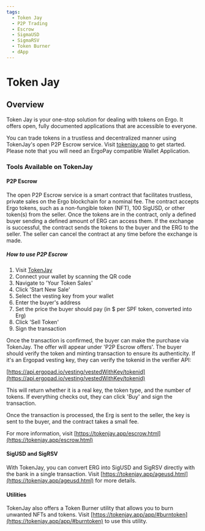 ```yaml
---
tags:
  - Token Jay
  - P2P Trading
  - Escrow
  - SigmaUSD
  - SigmaRSV
  - Token Burner
  - dApp
---
```


# Token Jay

## Overview

Token Jay is your one-stop solution for dealing with tokens on Ergo. It offers open, fully documented applications that are accessible to everyone.

You can trade tokens in a trustless and decentralized manner using TokenJay's open P2P Escrow service. Visit [tokenjay.app](https://tokenjay.app/) to get started. Please note that you will need an ErgoPay compatible Wallet Application.

### Tools Available on TokenJay

#### P2P Escrow

The open P2P Escrow service is a smart contract that facilitates trustless, private sales on the Ergo blockchain for a nominal fee. The contract accepts Ergo tokens, such as a non-fungible token (NFT), 100 SigUSD, or other token(s) from the seller. Once the tokens are in the contract, only a defined buyer sending a defined amount of ERG can access them. If the exchange is successful, the contract sends the tokens to the buyer and the ERG to the seller. The seller can cancel the contract at any time before the exchange is made.

##### How to use P2P Escrow

1. Visit [TokenJay](http://tokenjay.app)
2. Connect your wallet by scanning the QR code
3. Navigate to 'Your Token Sales'
4. Click 'Start New Sale'
5. Select the vesting key from your wallet
6. Enter the buyer's address
7. Set the price the buyer should pay (in $ per SPF token, converted into Erg)
8. Click 'Sell Token'
9. Sign the transaction

Once the transaction is confirmed, the buyer can make the purchase via TokenJay. The offer will appear under 'P2P Escrow offers'. The buyer should verify the token and minting transaction to ensure its authenticity. If it's an Ergopad vesting key, they can verify the tokenid in the verifier API:

[https://api.ergopad.io/vesting/vestedWithKey/tokenid](https://api.ergopad.io/vesting/vestedWithKey/tokenid)

This will return whether it is a real key, the token type, and the number of tokens. If everything checks out, they can click 'Buy' and sign the transaction.

Once the transaction is processed, the Erg is sent to the seller, the key is sent to the buyer, and the contract takes a small fee.

For more information, visit [https://tokenjay.app/escrow.html](https://tokenjay.app/escrow.html)

#### SigUSD and SigRSV

With TokenJay, you can convert ERG into SigUSD and SigRSV directly with the bank in a single transaction. Visit [https://tokenjay.app/ageusd.html](https://tokenjay.app/ageusd.html) for more details.

#### Utilities

TokenJay also offers a Token Burner utility that allows you to burn unwanted NFTs and tokens. Visit [https://tokenjay.app/app/#burntoken](https://tokenjay.app/app/#burntoken) to use this utility.
